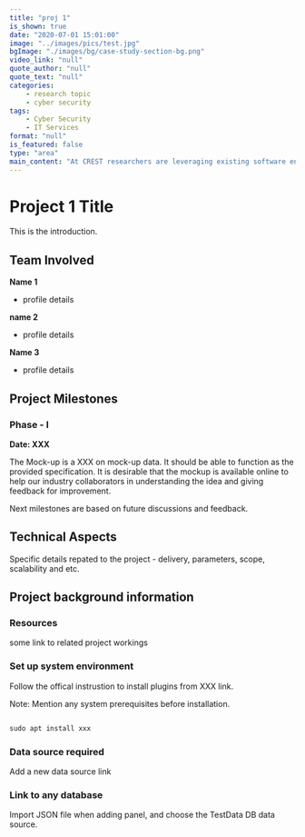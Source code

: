 ```yaml
---
title: "proj 1"
is_shown: true
date: "2020-07-01 15:01:00"
image: "../images/pics/test.jpg"
bgImage: "./images/bg/case-study-section-bg.png"
video_link: "null"
quote_author: "null"
quote_text: "null"
categories: 
    - research topic
    - cyber security
tags: 
    - Cyber Security
    - IT Services
format: "null"
is_featured: false
type: "area"
main_content: "At CREST researchers are leveraging existing software engineering, analytical reasoning, natural language processing and machine learning tools and techniques to develop a secure and integrated platform. Our aim is to help build a secure and integrated platform that is easy to use and evolve with the changing threat landscape and increase the operation efficiency of the cybersecurity team."
---
```


# Project 1 Title

This is the introduction.

## Team Involved
**Name 1**
- profile details

**name 2**

- profile details

**Name 3**

- profile details

## Project Milestones 

### Phase - I

**Date: XXX**

The Mock-up is a XXX on mock-up data. It should be able to function as the provided specification. It is desirable that the mockup is available online to help our industry collaborators in understanding the idea and giving feedback for improvement. 

Next milestones are based on future discussions and feedback. 

## Technical Aspects

Specific details repated to the project - delivery, parameters, scope, scalability and etc.


## Project background information
### Resources
some link to related project workings

### Set up system environment
Follow the offical instrustion to install plugins from XXX link.

Note: Mention any system prerequisites before installation.

```html

sudo apt install xxx

```

### Data source required
Add a new data source link

### Link to any database 
Import JSON file when adding panel, and choose the TestData DB data source.

